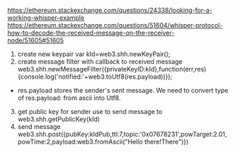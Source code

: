 https://ethereum.stackexchange.com/questions/24338/looking-for-a-working-whisper-example
https://ethereum.stackexchange.com/questions/51604/whisper-protocol-how-to-decode-the-received-message-on-the-receiver-node/51605#51605

1. create new keypair 
var kId=web3.shh.newKeyPair();
2. create message filter with callback to received message
web3.shh.newMessageFilter({privateKeyID:kId},function(err,res){console.log('notified:'+web3.toUtf8(res.payload))});
* res.payload stores the sender's sent message. We need to convert type of res.payload: from ascii into Utf8.
3. get public key for sender use to send message to
web3.shh.getPublicKey(kId)
4. send message
web3.shh.post({pubKey:kIdPub,ttl:7,topic:'0x07678231',powTarget:2.01,powTime:2,payload:web3.fromAscii("Hello there!There")})
